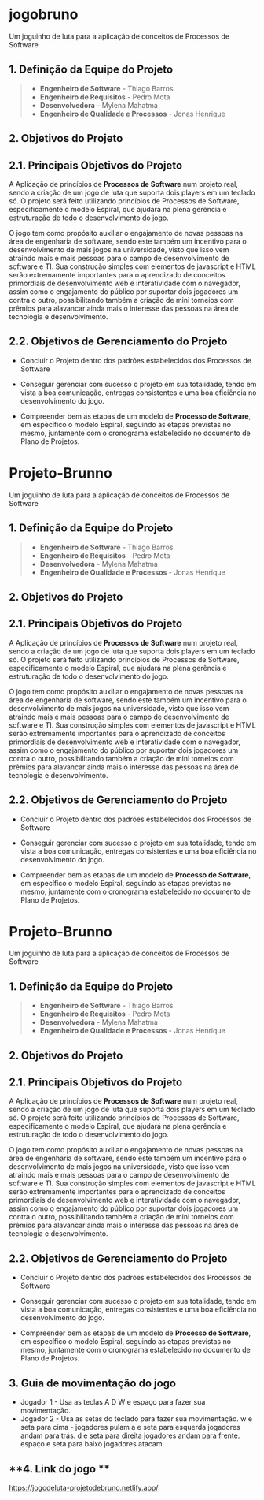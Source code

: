 # jogobruno

Um joguinho de luta para a aplicação de conceitos de Processos de Software

## **1. Definição da Equipe do Projeto**

> - **Engenheiro de Software** - Thiago Barros
> - **Engenheiro de Requisitos** - Pedro Mota
> - **Desenvolvedora** - Mylena Mahatma
> - **Engenheiro de Qualidade e Processos** - Jonas Henrique

## **2. Objetivos do Projeto**

## **2.1. Principais Objetivos do Projeto**

A Aplicação de princípios de **Processos de Software** num projeto real, sendo a criação de um jogo de luta que suporta dois players em um teclado só. O projeto será feito utilizando princípios de Processos de Software, especificamente o modelo Espiral, que ajudará na plena gerência e estruturação de todo o desenvolvimento do jogo.

O jogo tem como propósito auxiliar o engajamento de novas pessoas na área de engenharia de software, sendo este também um incentivo para o desenvolvimento de mais jogos na universidade, visto que isso vem atraindo mais e mais pessoas para o campo de desenvolvimento de software e TI. Sua construção simples com elementos de javascript e HTML serão extremamente importantes para o aprendizado de conceitos primordiais de desenvolvimento web e interatividade com o navegador, assim como o engajamento do público por suportar dois jogadores um contra o outro, possibilitando também a criação de mini torneios com prêmios para alavancar ainda mais o interesse das pessoas na área de tecnologia e desenvolvimento.

## **2.2. Objetivos de Gerenciamento do Projeto**

- Concluir o Projeto dentro dos padrões estabelecidos dos Processos de Software

- Conseguir gerenciar com sucesso o projeto em sua totalidade, tendo em vista a boa comunicação, entregas consistentes e uma boa eficiência no desenvolvimento do jogo.

- Compreender bem as etapas de um modelo de **Processo de Software**, em específico o modelo Espiral, seguindo as etapas previstas no mesmo, juntamente com o cronograma estabelecido no documento de Plano de Projetos.

# **Projeto-Brunno**

Um joguinho de luta para a aplicação de conceitos de Processos de Software

## **1. Definição da Equipe do Projeto**

> - **Engenheiro de Software** - Thiago Barros
> - **Engenheiro de Requisitos** - Pedro Mota
> - **Desenvolvedora** - Mylena Mahatma
> - **Engenheiro de Qualidade e Processos** - Jonas Henrique

## **2. Objetivos do Projeto**

## **2.1. Principais Objetivos do Projeto**

A Aplicação de princípios de **Processos de Software** num projeto real, sendo a criação de um jogo de luta que suporta dois players em um teclado só. O projeto será feito utilizando princípios de Processos de Software, especificamente o modelo Espiral, que ajudará na plena gerência e estruturação de todo o desenvolvimento do jogo.

O jogo tem como propósito auxiliar o engajamento de novas pessoas na área de engenharia de software, sendo este também um incentivo para o desenvolvimento de mais jogos na universidade, visto que isso vem atraindo mais e mais pessoas para o campo de desenvolvimento de software e TI. Sua construção simples com elementos de javascript e HTML serão extremamente importantes para o aprendizado de conceitos primordiais de desenvolvimento web e interatividade com o navegador, assim como o engajamento do público por suportar dois jogadores um contra o outro, possibilitando também a criação de mini torneios com prêmios para alavancar ainda mais o interesse das pessoas na área de tecnologia e desenvolvimento.

## **2.2. Objetivos de Gerenciamento do Projeto**

- Concluir o Projeto dentro dos padrões estabelecidos dos Processos de Software

- Conseguir gerenciar com sucesso o projeto em sua totalidade, tendo em vista a boa comunicação, entregas consistentes e uma boa eficiência no desenvolvimento do jogo.

- Compreender bem as etapas de um modelo de **Processo de Software**, em específico o modelo Espiral, seguindo as etapas previstas no mesmo, juntamente com o cronograma estabelecido no documento de Plano de Projetos.
# **Projeto-Brunno**

Um joguinho de luta para a aplicação de conceitos de Processos de Software

## **1. Definição da Equipe do Projeto**

> - **Engenheiro de Software** - Thiago Barros
> - **Engenheiro de Requisitos** - Pedro Mota
> - **Desenvolvedora** - Mylena Mahatma
> - **Engenheiro de Qualidade e Processos** - Jonas Henrique

## **2. Objetivos do Projeto**

## **2.1. Principais Objetivos do Projeto**

A Aplicação de princípios de **Processos de Software** num projeto real, sendo a criação de um jogo de luta que suporta dois players em um teclado só. O projeto será feito utilizando princípios de Processos de Software, especificamente o modelo Espiral, que ajudará na plena gerência e estruturação de todo o desenvolvimento do jogo.

O jogo tem como propósito auxiliar o engajamento de novas pessoas na área de engenharia de software, sendo este também um incentivo para o desenvolvimento de mais jogos na universidade, visto que isso vem atraindo mais e mais pessoas para o campo de desenvolvimento de software e TI. Sua construção simples com elementos de javascript e HTML serão extremamente importantes para o aprendizado de conceitos primordiais de desenvolvimento web e interatividade com o navegador, assim como o engajamento do público por suportar dois jogadores um contra o outro, possibilitando também a criação de mini torneios com prêmios para alavancar ainda mais o interesse das pessoas na área de tecnologia e desenvolvimento.

## **2.2. Objetivos de Gerenciamento do Projeto**

- Concluir o Projeto dentro dos padrões estabelecidos dos Processos de Software

- Conseguir gerenciar com sucesso o projeto em sua totalidade, tendo em vista a boa comunicação, entregas consistentes e uma boa eficiência no desenvolvimento do jogo.

- Compreender bem as etapas de um modelo de **Processo de Software**, em específico o modelo Espiral, seguindo as etapas previstas no mesmo, juntamente com o cronograma estabelecido no documento de Plano de Projetos.

## **3. Guia de movimentação do jogo**
- Jogador 1 - Usa as teclas A D W e espaço para fazer sua movimentação.
- Jogador 2 - Usa as setas do teclado para fazer sua movimentação.
w e seta para cima - jogadores pulam 
a e seta para esquerda jogadores andam para trás.
d e seta para direita jogadores andam para frente.
espaço e seta para baixo jogadores atacam.

## **4. Link do jogo **
https://jogodeluta-projetodebruno.netlify.app/

